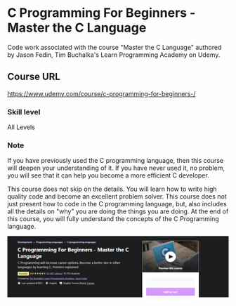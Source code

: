 # C Programming For Beginners - Master the C Language
Code work associated with the course "Master the C Language" authored by Jason Fedin, Tim Buchalka's Learn Programming Academy on Udemy.

## Course URL
https://www.udemy.com/course/c-programming-for-beginners-/

### Skill level
All Levels

### Note
If you have previously used the C programming language, then this course will deepen your understanding of it. If you have never used it, no problem, you will see that it can help you become a more efficient C developer.

This course does not skip on the details.  You will learn how to write high quality code and become an excellent problem solver.  This course does not just present how to code in the C programming language, but, also includes all the details on "why" you are doing the things you are doing.  At the end of this course, you will fully understand the concepts of the C Programming language.

![Landing](2021-10-05_16-59-24.png) 
